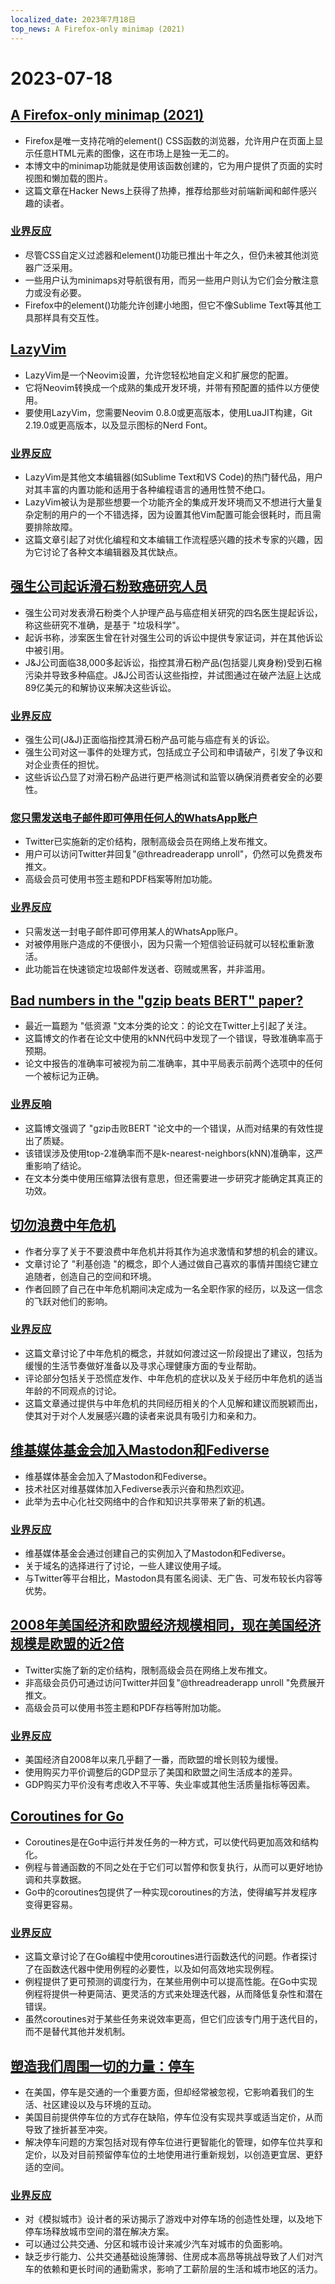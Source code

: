 ```yaml
---
localized_date: 2023年7月18日
top_news: A Firefox-only minimap (2021)
---
```


# 2023-07-18

## [A Firefox-only minimap (2021)](https://www.stefanjudis.com/a-firefox-only-minimap/)

- Firefox是唯一支持花哨的element() CSS函数的浏览器，允许用户在页面上显示任意HTML元素的图像，这在市场上是独一无二的。
- 本博文中的minimap功能就是使用该函数创建的，它为用户提供了页面的实时视图和懒加载的图片。
- 这篇文章在Hacker News上获得了热捧，推荐给那些对前端新闻和邮件感兴趣的读者。

### [业界反应](http://news.ycombinator.com/item?id=36757542)

- 尽管CSS自定义过滤器和element()功能已推出十年之久，但仍未被其他浏览器广泛采用。
- 一些用户认为minimaps对导航很有用，而另一些用户则认为它们会分散注意力或没有必要。
- Firefox中的element()功能允许创建小地图，但它不像Sublime Text等其他工具那样具有交互性。

## [LazyVim](https://www.lazyvim.org/)

- LazyVim是一个Neovim设置，允许您轻松地自定义和扩展您的配置。
- 它将Neovim转换成一个成熟的集成开发环境，并带有预配置的插件以方便使用。
- 要使用LazyVim，您需要Neovim 0.8.0或更高版本，使用LuaJIT构建，Git 2.19.0或更高版本，以及显示图标的Nerd Font。

### [业界反应](http://news.ycombinator.com/item?id=36753225)

- LazyVim是其他文本编辑器(如Sublime Text和VS Code)的热门替代品，用户对其丰富的内置功能和适用于各种编程语言的通用性赞不绝口。
- LazyVim被认为是那些想要一个功能齐全的集成开发环境而又不想进行大量复杂定制的用户的一个不错选择，因为设置其他Vim配置可能会很耗时，而且需要排除故障。
- 这篇文章引起了对优化编程和文本编辑工作流程感兴趣的技术专家的兴趣，因为它讨论了各种文本编辑器及其优缺点。

## [强生公司起诉滑石粉致癌研究人员](https://www.reuters.com/legal/litigation/johnson-johnson-sues-researchers-who-linked-talc-cancer-2023-07-13/)

- 强生公司对发表滑石粉类个人护理产品与癌症相关研究的四名医生提起诉讼，称这些研究不准确，是基于 "垃圾科学"。
- 起诉书称，涉案医生曾在针对强生公司的诉讼中提供专家证词，并在其他诉讼中被引用。
- J&J公司面临38,000多起诉讼，指控其滑石粉产品(包括婴儿爽身粉)受到石棉污染并导致多种癌症。J&J公司否认这些指控，并试图通过在破产法庭上达成89亿美元的和解协议来解决这些诉讼。

### [业界反应](http://news.ycombinator.com/item?id=36753032)

- 强生公司(J&J)正面临指控其滑石粉产品可能与癌症有关的诉讼。
- 强生公司对这一事件的处理方式，包括成立子公司和申请破产，引发了争议和对企业责任的担忧。
- 这些诉讼凸显了对滑石粉产品进行更严格测试和监管以确保消费者安全的必要性。

### [您只需发送电子邮件即可停用任何人的WhatsApp账户](https://twitter.com/JakeMooreUK/status/1680962682726363136)

- Twitter已实施新的定价结构，限制高级会员在网络上发布推文。
- 用户可以访问Twitter并回复"@threadreaderapp unroll"，仍然可以免费发布推文。
- 高级会员可使用书签主题和PDF档案等附加功能。

### [业界反应](http://news.ycombinator.com/item?id=36762879)

- 只需发送一封电子邮件即可停用某人的WhatsApp账户。
- 对被停用账户造成的不便很小，因为只需一个短信验证码就可以轻松重新激活。
- 此功能旨在快速锁定垃圾邮件发送者、窃贼或黑客，并非滥用。

## [Bad numbers in the "gzip beats BERT" paper?](https://kenschutte.com/gzip-knn-paper/)

- 最近一篇题为 "低资源 "文本分类的论文：的论文在Twitter上引起了关注。
- 这篇博文的作者在论文中使用的kNN代码中发现了一个错误，导致准确率高于预期。
- 论文中报告的准确率可被视为前二准确率，其中平局表示前两个选项中的任何一个被标记为正确。

### [业界反响](http://news.ycombinator.com/item?id=36758433)

- 这篇博文强调了 "gzip击败BERT "论文中的一个错误，从而对结果的有效性提出了质疑。
- 该错误涉及使用top-2准确率而不是k-nearest-neighbors(kNN)准确率，这严重影响了结论。
- 在文本分类中使用压缩算法很有意思，但还需要进一步研究才能确定其真正的功效。

## [切勿浪费中年危机](https://austinkleon.com/2023/07/10/never-waste-a-midlife-crisis/)

- 作者分享了关于不要浪费中年危机并将其作为追求激情和梦想的机会的建议。
- 文章讨论了 "利基创造 "的概念，即个人通过做自己喜欢的事情并围绕它建立追随者，创造自己的空间和环境。
- 作者回顾了自己在中年危机期间决定成为一名全职作家的经历，以及这一信念的飞跃对他们的影响。

### [业界反应](http://news.ycombinator.com/item?id=36765479)

- 这篇文章讨论了中年危机的概念，并就如何渡过这一阶段提出了建议，包括为缓慢的生活节奏做好准备以及寻求心理健康方面的专业帮助。
- 评论部分包括关于恐慌症发作、中年危机的症状以及关于经历中年危机的适当年龄的不同观点的讨论。
- 这篇文章通过提供与中年危机的共同经历相关的个人见解和建议而脱颖而出，使其对于对个人发展感兴趣的读者来说具有吸引力和亲和力。

## [维基媒体基金会加入Mastodon和Fediverse](https://wikimedia.social/@wikimediafoundation/110708950540815886)

- 维基媒体基金会加入了Mastodon和Fediverse。
- 技术社区对维基媒体加入Fediverse表示兴奋和热烈欢迎。
- 此举为去中心化社交网络中的合作和知识共享带来了新的机遇。

### [业界反应](http://news.ycombinator.com/item?id=36763357)

- 维基媒体基金会通过创建自己的实例加入了Mastodon和Fediverse。
- 关于域名的选择进行了讨论，一些人建议使用子域。
- 与Twitter等平台相比，Mastodon具有匿名阅读、无广告、可发布较长内容等优势。

## [2008年美国经济和欧盟经济规模相同，现在美国经济规模是欧盟的近2倍](https://twitter.com/scienceisstrat1/status/1680959906969444352)

- Twitter实施了新的定价结构，限制高级会员在网络上发布推文。
- 非高级会员仍可通过访问Twitter并回复"@threadreaderapp unroll "免费展开推文。
- 高级会员可以使用书签主题和PDF存档等附加功能。

### [业界反应](http://news.ycombinator.com/item?id=36763419)

- 美国经济自2008年以来几乎翻了一番，而欧盟的增长则较为缓慢。
- 使用购买力平价调整后的GDP显示了美国和欧盟之间生活成本的差异。
- GDP购买力平价没有考虑收入不平等、失业率或其他生活质量指标等因素。

## [Coroutines for Go](https://research.swtch.com/coro)

- Coroutines是在Go中运行并发任务的一种方式，可以使代码更加高效和结构化。
- 例程与普通函数的不同之处在于它们可以暂停和恢复执行，从而可以更好地协调和共享数据。
- Go中的coroutines包提供了一种实现coroutines的方法，使得编写并发程序变得更容易。

### [业界反应](http://news.ycombinator.com/item?id=36762682)

- 这篇文章讨论了在Go编程中使用coroutines进行函数迭代的问题。作者探讨了在函数迭代器中使用例程的必要性，以及如何高效地实现例程。
- 例程提供了更可预测的调度行为，在某些用例中可以提高性能。在Go中实现例程将提供一种更简洁、更灵活的方式来处理迭代器，从而降低复杂性和潜在错误。
- 虽然coroutines对于某些任务来说效率更高，但它们应该专门用于迭代目的，而不是替代其他并发机制。

## [塑造我们周围一切的力量：停车](https://www.vox.com/23712664/parking-lots-urban-planning-cities-housing)

- 在美国，停车是交通的一个重要方面，但却经常被忽视，它影响着我们的生活、社区建设以及与环境的互动。
- 美国目前提供停车位的方式存在缺陷，停车位没有实现共享或适当定价，从而导致了挫折甚至冲突。
- 解决停车问题的方案包括对现有停车位进行更智能化的管理，如停车位共享和定价，以及对目前预留停车位的土地使用进行重新规划，以创造更宜居、更舒适的空间。

### [业界反应](http://news.ycombinator.com/item?id=36758355)

- 对《模拟城市》设计者的采访揭示了游戏中对停车场的创造性处理，以及地下停车场释放城市空间的潜在解决方案。
- 可以通过公共交通、分区和城市设计来减少汽车对城市的负面影响。
- 缺乏步行能力、公共交通基础设施薄弱、住房成本高昂等挑战导致了人们对汽车的依赖和更长时间的通勤需求，影响了工薪阶层的生活和城市地区的活力。

